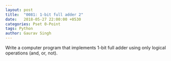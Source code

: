 ```yaml
---
layout: post
title:  "0081: 1-bit full adder 2"
date:   2018-05-27 22:00:00 +0530
categories: Pset 0-Point
tags: Python
author: Gaurav Singh
---
```


Write a computer program that implements 1-bit full adder using only logical operations (and, or, not).
